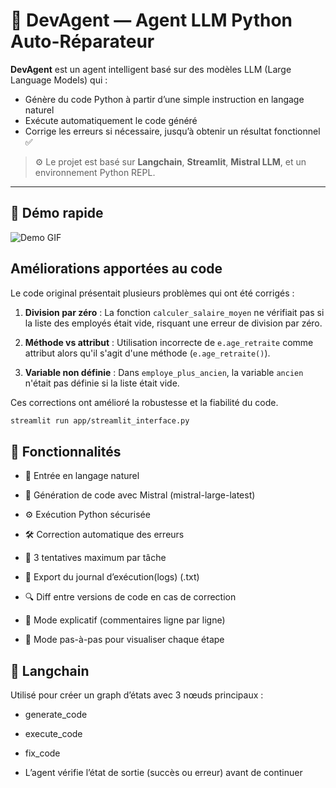 # 🤖 DevAgent — Agent LLM Python Auto-Réparateur

**DevAgent** est un agent intelligent basé sur des modèles LLM (Large Language Models) qui :
- Génère du code Python à partir d’une simple instruction en langage naturel
- Exécute automatiquement le code généré
- Corrige les erreurs si nécessaire, jusqu’à obtenir un résultat fonctionnel ✅

> ⚙️ Le projet est basé sur **Langchain**, **Streamlit**, **Mistral LLM**, et un environnement Python REPL.

---

## 🚀 Démo rapide
![Demo GIF](demo/agent-demo-code.gif)

## Améliorations apportées au code

Le code original présentait plusieurs problèmes qui ont été corrigés :

1. **Division par zéro** : La fonction `calculer_salaire_moyen` ne vérifiait pas si la liste des employés était vide, risquant une erreur de division par zéro.

2. **Méthode vs attribut** : Utilisation incorrecte de `e.age_retraite` comme attribut alors qu'il s'agit d'une méthode (`e.age_retraite()`).

3. **Variable non définie** : Dans `employe_plus_ancien`, la variable `ancien` n'était pas définie si la liste était vide.

Ces corrections ont amélioré la robustesse et la fiabilité du code.

```bash
streamlit run app/streamlit_interface.py
```
## 🧠 Fonctionnalités
- 💬 Entrée en langage naturel

- 🤖 Génération de code avec Mistral (mistral-large-latest)

- ⚙️ Exécution Python sécurisée

- 🛠 Correction automatique des erreurs

- 🔁 3 tentatives maximum par tâche

- 🧾 Export du journal d’exécution(logs) (.txt)

- 🔍 Diff entre versions de code en cas de correction

- 🧠 Mode explicatif (commentaires ligne par ligne)

- 👣 Mode pas-à-pas pour visualiser chaque étape

## 🧩 Langchain
Utilisé pour créer un graph d’états avec 3 nœuds principaux :

- generate_code

- execute_code

- fix_code

- L’agent vérifie l’état de sortie (succès ou erreur) avant de continuer

